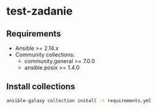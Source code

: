 # test-zadanie

## Requirements

- Ansible >= 2.14.x
- Community collections:
  - community.general >= 7.0.0
  - ansible.posix >= 1.4.0

## Install collections

```bash
ansible-galaxy collection install -r requirements.yml

